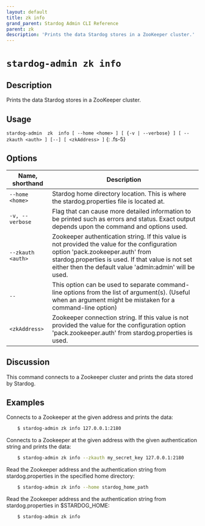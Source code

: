 ```yaml
---
layout: default
title: zk info
grand_parent: Stardog Admin CLI Reference
parent: zk
description: 'Prints the data Stardog stores in a ZooKeeper cluster.'
---
```


#  `stardog-admin zk info` 
## Description
Prints the data Stardog stores in a ZooKeeper cluster.<br>
## Usage
`stardog-admin  zk  info [ --home <home> ] [ {-v | --verbose} ] [ --zkauth <auth> ] [--] [ <zkAddress> ]`
{: .fs-5}
## Options

Name, shorthand | Description 
---|---
`--home <home>` | Stardog home directory location. This is where the stardog.properties file is located at.
`-v, --verbose` | Flag that can cause more detailed information to be printed such as errors and status. Exact output depends upon the command and options used.
`--zkauth <auth>` | Zookeeper authentication string. If this value is not provided the value for the configuration option 'pack.zookeeper.auth' from stardog.properties is used. If that value is not set either then the default value 'admin:admin' will be used.
`--` | This option can be used to separate command-line options from the list of argument(s). (Useful when an argument might be mistaken for a command-line option)
`<zkAddress>` | Zookeeper connection string. If this value is not provided the value for the configuration option 'pack.zookeeper.auth' from stardog.properties is used.

## Discussion
This command connects to a Zookeeper cluster and prints the data stored by Stardog.

## Examples
Connects to a Zookeeper at the given address and prints the data:
```bash
    $ stardog-admin zk info 127.0.0.1:2180
```
Connects to a Zookeeper at the given address with the given authentication string and prints the data:
```bash
    $ stardog-admin zk info --zkauth my_secret_key 127.0.0.1:2180
```
Read the Zookeeper address and the authentication string from stardog.properties in the specified home directory:
```bash
    $ stardog-admin zk info --home stardog_home_path
```
Read the Zookeeper address and the authentication string from stardog.properties in $STARDOG_HOME:
```bash
    $ stardog-admin zk info
```

